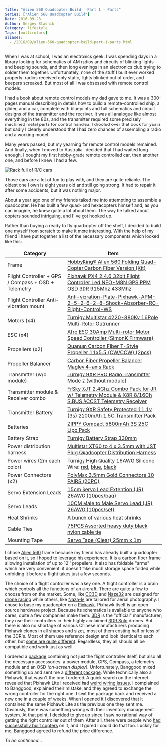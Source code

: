 ```yaml
---
Title: "Alien 560 Quadcopter Build - Part 1 - Parts"
Series: ["Alien 560 Quadcopter Build"]
Date: 2016-09-23
Author: Sergey Stadnik
Category: lifestyle
Tags: [multirotors]
aliases:
  - /2016/09/alien-560-quadcopter-build-part-1-parts.html
---
```


When I was at school, I was an electronics geek. I was spending days in a library looking for schematics of AM radios and circuits of blinking lights and beeping sounds, and then long evenings in an electronics club trying to solder them together. Unfortunately, none of the stuff I built ever worked properly: radios received only static, lights blinked out of order, and beepers screaked. But most of all I was obsessed with remote control models.
<!-- PELICAN_END_SUMMARY -->
I had a book about remote control models my dad gave to me. It was a 300-pages manual describing in details how to build a remote-controlled ship, a glider, and a car, complete with blueprints and full schematics and circuit designs of the transmitter and the receiver. It was all analogue like almost everything in the 80s, and the transmitter required some precisely machined metal parts for control handles. I drooled over that book for years but sadly I clearly understood that I had zero chances of assembling a radio and a working model.

Many years passed, but my yearning for remote control models remained. And finally, when I moved to Australia I decided that I had waited long enough. I bought my first hobby-grade remote controlled car, then another one, and before I knew I had a few.

![Rack full of R/C cars](/images/rc_cars_rack_large.jpg)

Those cars are a lot of fun to play with, and they are quite reliable. The oldest one I own is eight years old and still going strong. It had to repair it after some accidents, but it was nothing major.

About a year ago one of my friends talked me into attempting to assemble a quadcopter. He has built a few quad- and hexacopters himself and, as you can imagine, he knew quite a lot about them. The way he talked about copters sounded intriguing, and I' ve got hooked up.

Rather than buying a ready to fly quadcopter off the shelf, I decided to build one myself from scratch to make it more interesting. With the help of my friend I have put together a list of the necessary components which looked like this:

Category  | Item
------------- | -------------
Frame  | [HobbyKing® Alien 560 Folding Quad-Copter Carbon Fiber Version (Kit)](http://www.hobbyking.com/hobbyking/store/__60363__HobbyKing_174_Alien_560_Folding_Quad_Copter_Carbon_Fiber_Version_Kit_UK_Warehouse_.html)
Flight Controller + GPS / Compass + OSD + Telemetry  | [Pixhawk PX4 2.4.6 32bit Flight Controller Led NEO-M8N GPS PPM OSD 3DR 915Mhz 433Mhz](http://www.banggood.com/Pixhawk-PX4-2_4_6-Flight-Controller-NEO-M8N-GPS-Radio-Telemetry-PPM-OSD-3DR-p-977597.html)
Flight Controller Anti-vibration mount | [Anti-vibration-Plate-Pixhawk-APM-2-5-2-6-2-8-Shock-Absorber-RC-Flight-Control-WS](http://www.ebay.com.au/itm/Anti-vibration-Plate-Pixhawk-APM-2-5-2-6-2-8-Shock-Absorber-RC-Flight-Control-WS-/381666613231?)
Motors (x4)	| [Turnigy Multistar 4220-880Kv 16Pole Multi-Rotor Outrunner](http://www.hobbyking.com/hobbyking/store/__38455__Turnigy_Multistar_4220_880Kv_16Pole_Multi_Rotor_Outrunner.html)
ESC (x4) | [Afro ESC 30Amp Multi-rotor Motor Speed Controller (SimonK Firmware)](http://www.hobbyking.com/hobbyking/store/uh_viewItem.asp?idProduct=49812)
Propellers (x2) | [Quanum Carbon Fiber T-Style Propeller 11x5.5 (CW/CCW) (2pcs)](http://www.hobbyking.com/hobbyking/store/__66676__Quanum_Carbon_Fiber_T_Style_Propeller_11x5_5_CW_CCW_2pcs_.html)
Propeller Balancer | [Carbon Fiber Propeller Balancer Maglev 4-axis Rack](http://www.ebay.com.au/sch/sis.html?_nkw=Carbon+Fiber+Magnetic+Multi+axis+Rack+Propeller+Balancer+For+Quadcopter+FPV+SN&_itemId=161820733921&_trksid=p2047675.m4099)
Transmitter (w/o module) | [Turnigy 9XR PRO Radio Transmitter Mode 2 (without module)](http://www.hobbyking.com/hobbyking/store/uh_viewItem.asp?idProduct=68660)
Transmitter module & Receiver combo | [FrSky XJT 2.4Ghz Combo Pack for JR w/ Telemetry Module & X8R 8/16Ch S.BUS ACCST Telemetry Receiver](http://www.hobbyking.com/hobbyking/store/__41609__FrSky_XJT_2_4Ghz_Combo_Pack_for_JR_w_Telemetry_Module_X8R_8_16Ch_S_BUS_ACCST_Telemetry_Receiver.html)
Transmitter Battery	| [Turnigy 9XR Safety Protected 11.1v (3s) 2200mAh 1.5C Transmitter Pack](http://www.hobbyking.com/hobbyking/store/__45679__Turnigy_9XR_Safety_Protected_11_1v_3s_2200mAh_1_5C_Transmitter_Pack_AU_Warehouse_.html)
Batteries | [ZIPPY Compact 5800mAh 3S 25C Lipo Pack](http://www.hobbyking.com/hobbyking/store/__33002__ZIPPY_Compact_5800mAh_3S_25C_Lipo_Pack_AU_Warehouse_.html)
Battery Strap | [Turnigy Battery Strap 330mm](http://www.hobbyking.com/hobbyking/store/__30758__Turnigy_Battery_Strap_330mm_AU_Warehouse_.html)
Power distribution harness | [Multistar XT60 to 4 x 3.5mm with JST Plug Quadcopter Distribution Harness](http://www.hobbyking.com/hobbyking/store/__67928__Multistar_XT60_to_4_x_3_5mm_with_JST_Plug_Quadcopter_Distribution_Harness.html)
Power wires (2m each color) | Turnigy High Quality 16AWG Silicone Wire: [red](http://www.hobbyking.com/hobbyking/store/__78197__Turnigy_High_Quality_16AWG_Silicone_Wire_1m_Red_.html), [blue](http://www.hobbyking.com/hobbyking/store/__78199__Turnigy_High_Quality_16AWG_Silicone_Wire_1m_Blue_.html), [black](http://www.hobbyking.com/hobbyking/store/__78196__Turnigy_High_Quality_16AWG_Silicone_Wire_1m_Black_.htm)
Power Connectors (x2) | [PolyMax 3.5mm Gold Connectors 10 PAIRS (20PC)](http://www.hobbyking.com/hobbyking/store/__68__PolyMax_3_5mm_Gold_Connectors_10_PAIRS_20PC_.html)
Servo Extension Leads | [15cm Servo Lead Extention (JR) 26AWG (10pcs/bag)](http://www.hobbyking.com/hobbyking/store/__9697__15cm_Servo_Lead_Extention_JR_26AWG_10pcs_bag_.html)
Servo Leads | [10CM Male to Male Servo Lead (JR) 26AWG (10pcs/set)](http://www.hobbyking.com/hobbyking/store/__61681__10CM_Male_to_Male_Servo_Lead_JR_26AWG_10pcs_set_.html)
Heat Shrinks | [A bunch of various heat shrinks ](http://www.ebay.com.au/itm/328Pcs-Assorted-8-Sizes-Heat-Shrink-Tube-Set-Kit-3mm-4mm-6mm-8mm-10mm-Heatshink-/232056178868?hash=item3607a048b4:g:1KYAAOSw3YNXZLby)
Cable Ties | [75PCS Assorted heavy duty black nylon cable tie](http://www.ebay.com.au/itm/75PCS-ASSORTED-HEAVY-DUTY-BLACK-NYLON-CABLE-TIE-2-5x100mm-3-6x200mm-3-6x300mm-/282098533013?hash=item41ae620295:g:11YAAOSwRJ9XhJYC)
Mounting Tape | [Servo Tape (Clear) 25mm x 1m](http://www.hobbyking.com/hobbyking/store/__55135__Servo_Tape_Clear_25mm_x_1m_AU_Warehouse_.html)


I chose [Alien 560](http://www.hobbyking.com/hobbyking/store/__58206__HobbyKing_174_Alien_560_Folding_Quad_Copter_Carbon_Fiber_Version_Kit_EU_Warehouse_.html) frame because my friend has already built a quadcopter based on it, so I hoped to leverage his experience. It is a carbon fiber frame allowing installation of up to 12'' propellers. It also has foldable "arms" which are very convenient: it doesn't take much storage space folded while unfolding it before a flight takes just a few seconds.

The choice of a flight controller was a key one. A flight controller is a brain which controls all the functions of an aircraft. There are quite a few to choose from on the market. Some, like [CC3D](http://www.dronetrest.com/t/cc3d-flight-controller-guide/830) and [Naze32](http://www.dronetrest.com/t/naze-32-versions-explained-and-what-to-look-out-for/1580) are designed for [drone racing](https://fpvracing.tv/) while others, like [Naza-M](http://www.dji.com/naza-m-v2) are tailored for aerial photography. I chose to base my quadcopter on a [Pixhawk](https://pixhawk.org/). Pixhawk itself is an open source hardware project. Because its schematics is available to anyone who cares, quite a few companies make them. [3DR](https://3dr.com/) is the "official" manufacturer; they use their controllers in their highly acclaimed [3DR Solo](https://3dr.com/solo-drone/) drones. But there is also no shortage of various Chinese manufacturers producing Pixhawk clones in all shapes and sizes, most of them costing half or less of the 3DR's. Most of them use reference design and look identical to each other, but [some are quite different](http://www.hobbyking.com/hobbyking/store/__81874__PixFalcon_Micro_PX4_Autopilot.html). Regardless, they all should all be compatible and work just as well.

I ordered a [package](http://www.banggood.com/Pixhawk-PX4-2_4_6-Flight-Controller-NEO-M8N-GPS-Radio-Telemetry-PPM-OSD-3DR-p-977597.html) containing not just the flight controller itself, but also all the necessary accessories: a power module, GPS, Compass, a telemetry module and an OSD *(on-screen display)*. Unfortunately, Banggood mixed something up and sent me a [different package](http://www.banggood.com/PX4-Pixhawk-Lite-V2_4_6-32bit-Open-Source-Flight-Controller-Combo-with-NEO-M8N-GPS-PPM-PM-p-993850.html). While technically also a Pixhawk, that wasn't the one I ordered. A quick search on the internet revealed that Pixhawk Lite I received had [weird wiring issues](http://www.rcgroups.com/forums/showthread.php?t=2418029). I complained to Banggood, explained their mistake, and they agreed to exchange the wrong controller for the right one. I sent the package back and received a new one in a couple of weeks. When I opened it I discovered that it contained the same Pixhawk Lite as the previous one they sent me. Obviously, there was something wrong with their inventory management system. At that point, I decided to give up since I saw no rational way of getting the right controller out of them. After all, there were people who [had successfully built copters](http://www.rcgroups.com/forums/showthread.php?t=2418029) on it, and I figured I could do that too. Luckily for me, Banggood agreed to refund the price difference.

*To be continued...*
